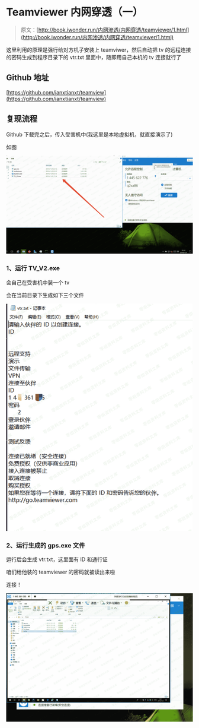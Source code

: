 # Teamviewer 内网穿透（一）

> 原文：[http://book.iwonder.run/内网渗透/内网穿透/teamviewer/1.html](http://book.iwonder.run/内网渗透/内网穿透/teamviewer/1.html)

这里利用的原理是强行给对方机子安装上 teamviwer，然后自动把 tv 的远程连接的密码生成到程序目录下的 vtr.txt 里面中，随即用自己本机的 tv 连接就行了

## Github 地址

[https://github.com/ianxtianxt/teamview](https://github.com/ianxtianxt/teamview)

## 复现流程

Github 下载完之后，传入受害机中(我这里是本地虚拟机，就直接演示了)

如图

![image](img/8954cd1d7a5e2c7047cb73ad22aa58a0.png)

### 1、运行 TV_V2.exe

会自己在受害机中装一个 tv

会在当前目录下生成如下三个文件

![image](img/cc71b7e80100604a0e7a9c9a660aca00.png)

### 2、运行生成的 gps.exe 文件

运行后会生成 vtr.txt，这里面有 ID 和通行证

咱们给他装的 teamviewer 的密码就被读出来啦

连接！

![image](img/5253095967b7c1b7fd4ff94c575e7d80.png)

